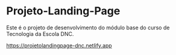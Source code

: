 # Projeto-Landing-Page
Este é o projeto de desenvolvimento do módulo base do curso de Tecnologia da Escola DNC.

https://projetolandingpage-dnc.netlify.app
